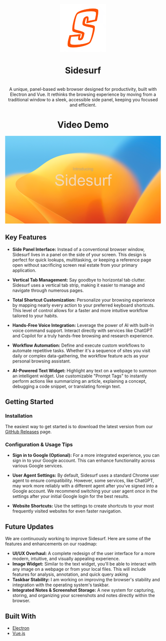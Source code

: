 <div align="center">
  <img src="Icons/logo.png" alt="Sidesurf Logo" width="150"/>
</div>
<div align="center">
 <h1>Sidesurf</h1>
<br>
  A unique, panel-based web browser designed for productivity, built with Electron and Vue. It rethinks the browsing experience by moving from a traditional window to a sleek, accessible side panel, keeping you focused and efficient.
<div align="center"> <h1> Video Demo </h1> </div>

<a href="https://youtu.be/VLCs1Ls3G5I?si=y5CkGHSTGPBn3UN6" target="_blank">
 <img src="Icons\thumbnail.PNG" alt="Sidesurf Demo Video" />
</a>
</div>

## Key Features

- **Side Panel Interface:** Instead of a conventional browser window, Sidesurf lives in a panel on the side of your screen. This design is perfect for quick lookups, multitasking, or keeping a reference page open without sacrificing screen real estate from your primary application.

- **Vertical Tab Management:** Say goodbye to horizontal tab clutter. Sidesurf uses a vertical tab strip, making it easier to manage and navigate through numerous pages.

- **Total Shortcut Customization:** Personalize your browsing experience by mapping nearly every action to your preferred keyboard shortcuts. This level of control allows for a faster and more intuitive workflow tailored to your habits.

- **Hands-Free Voice Integration:** Leverage the power of AI with built-in voice command support. Interact directly with services like ChatGPT and Copilot for a truly hands-free browsing and research experience.

- **Workflow Automation:** Define and execute custom workflows to automate repetitive tasks. Whether it's a sequence of sites you visit daily or complex data-gathering, the workflow feature acts as your personal browsing assistant.

- **AI-Powered Text Widget:** Highlight any text on a webpage to summon an intelligent widget. Use customizable "Prompt Tags" to instantly perform actions like summarizing an article, explaining a concept, debugging a code snippet, or translating foreign text.

## Getting Started

### Installation
The easiest way to get started is to download the latest version from our [GitHub Releases](https://github.com/Punit-Dethe/SideSurf/releases) page.

### Configuration & Usage Tips

*   **Sign in to Google (Optional):** For a more integrated experience, you can sign in to your Google account. This can enhance functionality across various Google services.

*   **User Agent Settings:** By default, Sidesurf uses a standard Chrome user agent to ensure compatibility. However, some services, like ChatGPT, may work more reliably with a different agent after you've signed into a Google account. We recommend switching your user agent *once* in the settings after your initial Google login for the best results.

*   **Website Shortcuts:** Use the settings to create shortcuts to your most frequently visited websites for even faster navigation.

## Future Updates

We are continuously working to improve Sidesurf. Here are some of the features and enhancements on our roadmap:

*   **UI/UX Overhaul:** A complete redesign of the user interface for a more modern, intuitive, and visually appealing experience.
*   **Image Widget:** Similar to the text widget, you'll be able to interact with any image on a webpage or from your local files. This will include features for analysis, annotation, and quick query asking
*   **Taskbar Stability:** I am working on improving the browser's stability and integration with the operating system's taskbar.
*   **Integrated Notes & Screenshot Storage:** A new system for capturing, storing, and organizing your screenshots and notes directly within the browser.

## Built With

* [Electron](https://www.electronjs.org/)
* [Vue.js](https://vuejs.org/) 